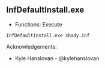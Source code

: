 ## InfDefaultInstall.exe

* Functions: Execute

```
InfDefaultInstall.exe shady.inf
```

Acknowledgements:
* Kyle Hanslovan - @kylehanslovan